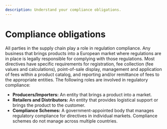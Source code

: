 ```yaml
---
description: Understand your compliance obligations.
---
```


# Compliance obligations

All parties in the supply chain play a role in regulation compliance. Any business that brings products into a European market where regulations are in place is legally responsible for complying with those regulations. Most directives have specific requirements for registration, fee collection (fee values and calculations), point-of-sale display, management and application of fees within a product catalog, and reporting and/or remittance of fees to the appropriate entities. The following roles are involved in regulatory compliance:

* **Producers/Importers:** An entity that brings a product into a market.
* **Retailers and Distributors:** An entity that provides logistical support or brings the product to the customer.
* **Compliance Schemes:** A government-appointed body that manages regulatory compliance for directives in individual markets. Compliance schemes do not manage across multiple countries.
